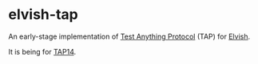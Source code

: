 # elvish-tap

An early-stage implementation of [Test Anything Protocol](https://testanything.org/) (TAP) for [Elvish](https://elv.sh/).

It is being for [TAP14](https://testanything.org/tap-version-14-specification.html).
